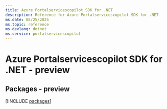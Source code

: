 ```yaml
---
title: Azure Portalservicescopilot SDK for .NET
description: Reference for Azure Portalservicescopilot SDK for .NET
ms.date: 08/25/2025
ms.topic: reference
ms.devlang: dotnet
ms.service: portalservicescopilot
---
```

# Azure Portalservicescopilot SDK for .NET - preview
## Packages - preview
[!INCLUDE [packages](portalservicescopilot-index.md)]